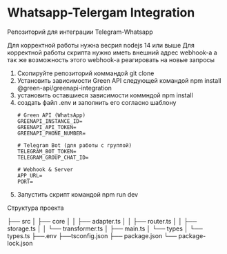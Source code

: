# Whatsapp-Telergam Integration
Репозиторий для интеграции Telegram-Whatsapp 

Для корректной работы нужна весрия nodejs 14 или выше
Для корректной работы скрипта нужно иметь внешний адрес webhook-а а так же возможность этого webhook-а реагировать на новые запросы 

1) Скопируйте репозиторий коммандой git clone
2) Установить зависимости Green API следующей командой npm install @green-api/greenapi-integration
3) установить оставшиеся зависимости коммндой npm install
4) создать файл .env и заполнить его согласно шаблону 
      ```
      # Green API (WhatsApp)
      GREENAPI_INSTANCE_ID=
      GREENAPI_API_TOKEN=
      GREENAPI_PHONE_NUMBER=
      
      # Telegram Bot (для работы с группой)
      TELEGRAM_BOT_TOKEN=
      TELEGRAM_GROUP_CHAT_ID=
      
      # Webhook & Server
      APP_URL=
      PORT=
      ```
5) Запустить скрипт командой npm run dev

Cтруктура проекта 

├── src
│   ├── core
│   │   ├── adapter.ts
│   │   ├── router.ts
│   │   ├── storage.ts
│   │   └── transformer.ts
│   ├── main.ts
│   └── types
│       └── types.ts
├──.env
├──tsconfig.json
├── package.json
└── package-lock.json

